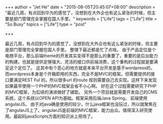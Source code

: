 +++
author = "Jet He"
date = "2015-08-05T20:45:07+08:00"
description = "最近几周，有点回到华为的感觉了，没想到在大外企也有这么紧张的时候，但主要是部门管理完全掌握在国人手里。"
keywords = ["Life"]
tags = ["Life"]
title = "So Busy"
topics = ["Life"]
type = "post"

+++

最近几周，有点回到华为的感觉了，没想到在大外企也有这么紧张的时候，但主要是部门管理完全掌握在国人手里。
整理下最近都是忙了点啥。
由于产品定位是个电商平台，那么前端theme的开发其实变得不是那么的重要了，重要的是后台能力的构建。也就是提供足够强大、灵活的接口供前端消费，这个重构的过程就是要满足这个定位了。
这其中有个恶心的地方就是本来平台开发是基于wordpress的，而wordpress本身是个开箱即用的东西，完全不是MVC的框架。但需要提供的接口要满足REST Ful 的。所以很多url 的route 规则需要自己去实现。这样下来发现如果最早使用一个PHP的MVC框架会省不小心啊。
好在这个过程需要研究下PHP的MVC框架，为后续的演进做好了铺垫。
另外一个项目就是需要开发自己的CMS系统，这个系统以OPEN API为基础。框架采用后端Java Spring， 前端使用angularJS。
由于对java确是使用的较少，什么java框架也没玩过，所以就聚焦在了angularJS上了。angularJS是前端的MVC框架，能力出众。值得深入研究使用。最起码javaScripts方面的知识派上用场了。
